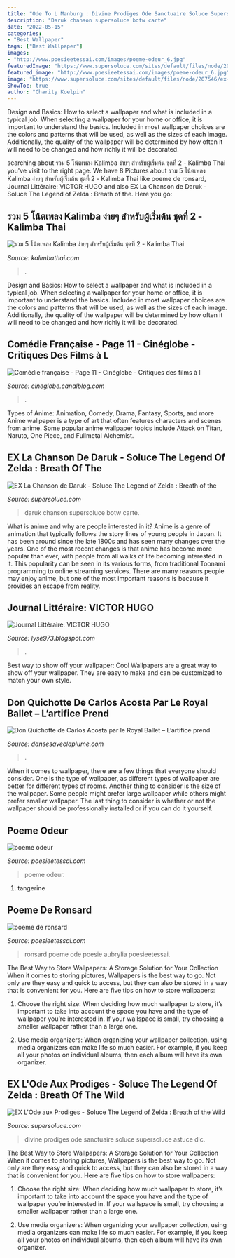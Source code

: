 ```yaml
---
title: "Ode To L Manburg : Divine Prodiges Ode Sanctuaire Soluce Supersoluce Astuce Dlc"
description: "Daruk chanson supersoluce botw carte"
date: "2022-05-15"
categories:
- "Best Wallpaper"
tags: ["Best Wallpaper"]
images:
- "http://www.poesieetessai.com/images/poeme-odeur_6.jpg"
featuredImage: "https://www.supersoluce.com/sites/default/files/node/207521/zelda-ending-04.jpg"
featured_image: "http://www.poesieetessai.com/images/poeme-odeur_6.jpg"
image: "https://www.supersoluce.com/sites/default/files/node/207546/ex-chanson-daruk-ode-prodiges-001.jpg"
ShowToc: true
author: "Charity Koelpin"
---
```



Design and Basics: How to select a wallpaper and what is included in a typical job.
When selecting a wallpaper for your home or office, it is important to understand the basics. Included in most wallpaper choices are the colors and patterns that will be used, as well as the sizes of each image. Additionally, the quality of the wallpaper will be determined by how often it will need to be changed and how richly it will be decorated.

	

		
searching about รวม 5 โน้ตเพลง Kalimba ง่ายๆ สำหรับผู้เริ่มต้น ชุดที่ 2 - Kalimba Thai you've visit to the right page. We have 8 Pictures about รวม 5 โน้ตเพลง Kalimba ง่ายๆ สำหรับผู้เริ่มต้น ชุดที่ 2 - Kalimba Thai like poeme de ronsard, Journal Littéraire: VICTOR HUGO and also EX La Chanson de Daruk - Soluce The Legend of Zelda : Breath of the. Here you go:
		
    
## รวม 5 โน้ตเพลง Kalimba ง่ายๆ สำหรับผู้เริ่มต้น ชุดที่ 2 - Kalimba Thai

<img loading=lazy src="https://kalimbathai.com/wp-content/uploads/2018/07/Jingle-Bells-768x1086.jpg" onerror="this.onerror=null;this.src='https://tse4.mm.bing.net/th?id=OIP.fQemcTfBYuflri1_SIcJRAHaKe&amp;pid=15.1';" alt="รวม 5 โน้ตเพลง Kalimba ง่ายๆ สำหรับผู้เริ่มต้น ชุดที่ 2 - Kalimba Thai">

_Source: kalimbathai.com_

>. 

	

Design and Basics: How to select a wallpaper and what is included in a typical job.
When selecting a wallpaper for your home or office, it is important to understand the basics. Included in most wallpaper choices are the colors and patterns that will be used, as well as the sizes of each image. Additionally, the quality of the wallpaper will be determined by how often it will need to be changed and how richly it will be decorated.

    
## Comédie Française - Page 11 - Cinéglobe - Critiques Des Films à L

<img loading=lazy src="https://p3.storage.canalblog.com/30/37/721826/64342536.jpg" onerror="this.onerror=null;this.src='https://tse4.mm.bing.net/th?id=OIP.f4JeQwUrpijlPhXzpLbo9wHaJ4&amp;pid=15.1';" alt="Comédie française - Page 11 - Cinéglobe - Critiques des films à l">

_Source: cineglobe.canalblog.com_

>. 

	

Types of Anime: Animation, Comedy, Drama, Fantasy, Sports, and more
Anime wallpaper is a type of art that often features characters and scenes from anime. Some popular anime wallpaper topics include Attack on Titan, Naruto, One Piece, and Fullmetal Alchemist.

    
## EX La Chanson De Daruk - Soluce The Legend Of Zelda : Breath Of The

<img loading=lazy src="https://www.supersoluce.com/sites/default/files/node/207546/ex-chanson-daruk-ode-prodiges-001.jpg" onerror="this.onerror=null;this.src='https://tse3.mm.bing.net/th?id=OIP.E0XjnFxMrMDn-kAm1GgD_AHaEJ&amp;pid=15.1';" alt="EX La Chanson de Daruk - Soluce The Legend of Zelda : Breath of the">

_Source: supersoluce.com_

>daruk chanson supersoluce botw carte. 

	

What is anime and why are people interested in it?
Anime is a genre of animation that typically follows the story lines of young people in Japan. It has been around since the late 1800s and has seen many changes over the years. One of the most recent changes is that anime has become more popular than ever, with people from all walks of life becoming interested in it. This popularity can be seen in its various forms, from traditional Toonami programming to online streaming services. There are many reasons people may enjoy anime, but one of the most important reasons is because it provides an escape from reality.

    
## Journal Littéraire: VICTOR HUGO

<img loading=lazy src="http://2.bp.blogspot.com/_jjLkvtqi0L8/SWDcM9qML5I/AAAAAAAAAFI/HR1mf0OqlUY/w1200-h630-p-k-no-nu/victorhugo.jpg" onerror="this.onerror=null;this.src='https://tse1.mm.bing.net/th?id=OIP.DOVM5HR2glHH1SyJSbeviAHaIR&amp;pid=15.1';" alt="Journal Littéraire: VICTOR HUGO">

_Source: lyse973.blogspot.com_

>. 

	

Best way to show off your wallpaper:
Cool Wallpapers are a great way to show off your wallpaper. They are easy to make and can be customized to match your own style.

    
## Don Quichotte De Carlos Acosta Par Le Royal Ballet – L’artifice Prend

<img loading=lazy src="https://www.dansesaveclaplume.com/wordpress/wp-content/uploads/RBDONQprod2013JP_03180-Edit-artists-of-The-Royal-Ballet-©Johan-Persson-2.jpg" onerror="this.onerror=null;this.src='https://tse4.mm.bing.net/th?id=OIP.2jctTkwSKORGSsg3HxE7_QHaDl&amp;pid=15.1';" alt="Don Quichotte de Carlos Acosta par le Royal Ballet – L’artifice prend">

_Source: dansesaveclaplume.com_

>. 

	

When it comes to wallpaper, there are a few things that everyone should consider. One is the type of wallpaper, as different types of wallpaper are better for different types of rooms. Another thing to consider is the size of the wallpaper. Some people might prefer large wallpaper while others might prefer smaller wallpaper. The last thing to consider is whether or not the wallpaper should be professionally installed or if you can do it yourself.

    
## Poeme Odeur

<img loading=lazy src="http://www.poesieetessai.com/images/poeme-odeur_6.jpg" onerror="this.onerror=null;this.src='https://tse3.mm.bing.net/th?id=OIP.jbVzxKfocVbOhmEG_49sMwHaLG&amp;pid=15.1';" alt="poeme odeur">

_Source: poesieetessai.com_

>poeme odeur. 

	

1. tangerine 

    
## Poeme De Ronsard

<img loading=lazy src="http://www.poesieetessai.com/images/poeme-de-ronsard_5.jpg" onerror="this.onerror=null;this.src='https://tse1.mm.bing.net/th?id=OIP.o4XFG5cWpZuuOURZiKMBDQHaKL&amp;pid=15.1';" alt="poeme de ronsard">

_Source: poesieetessai.com_

>ronsard poeme ode poesie aubrylia poesieetessai. 

	

The Best Way to Store Wallpapers: A Storage Solution for Your Collection
When it comes to storing pictures, Wallpapers is the best way to go. Not only are they easy and quick to access, but they can also be stored in a way that is convenient for you. Here are five tips on how to store wallpapers:
1) Choose the right size: When deciding how much wallpaper to store, it’s important to take into account the space you have and the type of wallpaper you’re interested in. If your wallspace is small, try choosing a smaller wallpaper rather than a large one.

2) Use media organizers: When organizing your wallpaper collection, using media organizers can make life so much easier. For example, if you keep all your photos on individual albums, then each album will have its own organizer.

    
## EX L&#039;Ode Aux Prodiges - Soluce The Legend Of Zelda : Breath Of The Wild

<img loading=lazy src="https://www.supersoluce.com/sites/default/files/node/207521/zelda-ending-04.jpg" onerror="this.onerror=null;this.src='https://tse4.mm.bing.net/th?id=OIP.mKwdskewNAfdqJSOftV06QHaEJ&amp;pid=15.1';" alt="EX L&#039;Ode aux Prodiges - Soluce The Legend of Zelda : Breath of the Wild">

_Source: supersoluce.com_

>divine prodiges ode sanctuaire soluce supersoluce astuce dlc. 

	

The Best Way to Store Wallpapers: A Storage Solution for Your Collection
When it comes to storing pictures, Wallpapers is the best way to go. Not only are they easy and quick to access, but they can also be stored in a way that is convenient for you. Here are five tips on how to store wallpapers:
1) Choose the right size: When deciding how much wallpaper to store, it’s important to take into account the space you have and the type of wallpaper you’re interested in. If your wallspace is small, try choosing a smaller wallpaper rather than a large one.

2) Use media organizers: When organizing your wallpaper collection, using media organizers can make life so much easier. For example, if you keep all your photos on individual albums, then each album will have its own organizer.

